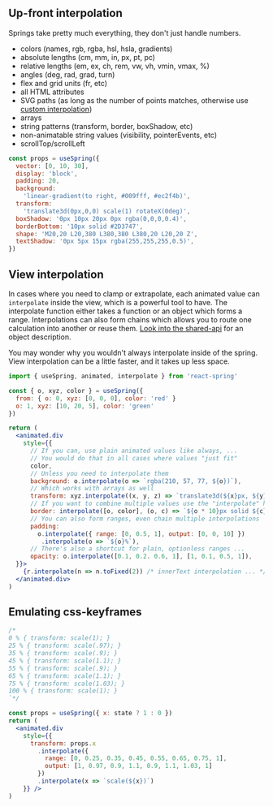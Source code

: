 ## Up-front interpolation

Springs take pretty much everything, they don't just handle numbers.

* colors (names, rgb, rgba, hsl, hsla, gradients)
* absolute lengths (cm, mm, in, px, pt, pc)
* relative lengths (em, ex, ch, rem, vw, vh, vmin, vmax, %)
* angles (deg, rad, grad, turn)
* flex and grid units (fr, etc)
* all HTML attributes
* SVG paths (as long as the number of points matches, otherwise use [custom interpolation](https://codesandbox.io/embed/lwpkp46om))
* arrays
* string patterns (transform, border, boxShadow, etc)
* non-animatable string values (visibility, pointerEvents, etc)
* scrollTop/scrollLeft

```jsx
const props = useSpring({
  vector: [0, 10, 30],
  display: 'block',
  padding: 20, 
  background:
    'linear-gradient(to right, #009fff, #ec2f4b)', 
  transform: 
    'translate3d(0px,0,0) scale(1) rotateX(0deg)', 
  boxShadow: '0px 10px 20px 0px rgba(0,0,0,0.4)', 
  borderBottom: '10px solid #2D3747', 
  shape: 'M20,20 L20,380 L380,380 L380,20 L20,20 Z', 
  textShadow: '0px 5px 15px rgba(255,255,255,0.5)',
})
```

## View interpolation

In cases where you need to clamp or extrapolate, each animated value can `interpolate` inside the view, which is a powerful tool to have. The interpolate function either takes a function or an object which forms a range. Interpolations can also form chains which allows you to route one calculation into another or reuse them. [Look into the shared-api](/api) for an object description.

You may wonder why you wouldn't always interpolate inside of the spring. View interpolation can be a little faster, and it takes up less space.

```jsx
import { useSpring, animated, interpolate } from 'react-spring'

const { o, xyz, color } = useSpring({
  from: { o: 0, xyz: [0, 0, 0], color: 'red' }
  o: 1, xyz: [10, 20, 5], color: 'green'
})

return (
  <animated.div
    style={{
      // If you can, use plain animated values like always, ...
      // You would do that in all cases where values "just fit"
      color,
      // Unless you need to interpolate them
      background: o.interpolate(o => `rgba(210, 57, 77, ${o})`),
      // Which works with arrays as well
      transform: xyz.interpolate((x, y, z) => `translate3d(${x}px, ${y}px, ${z}px)`),
      // If you want to combine multiple values use the "interpolate" helper
      border: interpolate([o, color], (o, c) => `${o * 10}px solid ${c}`)
      // You can also form ranges, even chain multiple interpolations
      padding:
        o.interpolate({ range: [0, 0.5, 1], output: [0, 0, 10] })
         .interpolate(o => `${o}%`),
      // There's also a shortcut for plain, optionless ranges ...
      opacity: o.interpolate([0.1, 0.2. 0.6, 1], [1, 0.1, 0.5, 1]),
  }}>
    {r.interpolate(n => n.toFixed(2)) /* innerText interpolation ... */ }
  </animated.div>
)
```

## Emulating css-keyframes

```jsx
/*
0 % { transform: scale(1); }
25 % { transform: scale(.97); }
35 % { transform: scale(.9); }
45 % { transform: scale(1.1); }
55 % { transform: scale(.9); }
65 % { transform: scale(1.1); }
75 % { transform: scale(1.03); }
100 % { transform: scale(1); }
`*/

const props = useSpring({ x: state ? 1 : 0 })
return (
  <animated.div
    style={{
      transform: props.x
        .interpolate({
          range: [0, 0.25, 0.35, 0.45, 0.55, 0.65, 0.75, 1],
          output: [1, 0.97, 0.9, 1.1, 0.9, 1.1, 1.03, 1]
        })
        .interpolate(x => `scale(${x})`)
    }} />
)
```